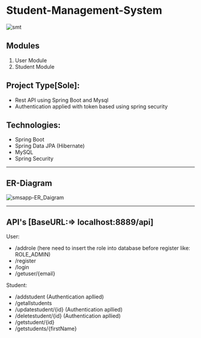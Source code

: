 # Student-Management-System

![smt](https://user-images.githubusercontent.com/103960690/210166517-7f0f3ae2-62bf-4e07-9b7d-4f7c1f5099c8.png)


Modules
----------------
1. User Module
2. Student Module

Project Type[Sole]:
-----------------------
- Rest API using Spring Boot and Mysql
- Authentication applied with token based using spring security

Technologies:
-------------------
- Spring Boot
- Spring Data JPA (Hibernate)
- MySQL
- Spring Security


------------------------------------------

ER-Diagram
--------------------------------------
![smsapp-ER_Daigram](https://user-images.githubusercontent.com/103960690/210269024-d2efb76f-8f0b-4629-a702-ef55502b2880.png)

----------------------------------------------------

API's [BaseURL:=> localhost:8889/api]
-----------------------------------------
User:
- /addrole  (here need to insert the role into database before register like: ROLE_ADMIN)
- /register
- /login
- /getuser/{email}


Student:
- /addstudent  (Authentication apllied)
- /getallstudents  
- /updatestudent/{id}  (Authentication apllied)
- /deletestudent/{id}  (Authentication apllied)
- /getstudent/{id}
- /getstudents/{firstName}


